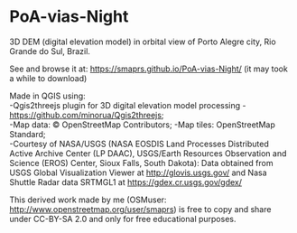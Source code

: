 # PoA-vias-Night

3D DEM (digital elevation model) in orbital view of Porto Alegre city, Rio Grande do Sul, Brazil.  
  
See and browse it at: https://smaprs.github.io/PoA-vias-Night/
(it may took a while to download)
   
Made in QGIS using:  
-Qgis2threejs plugin for 3D digital elevation model processing - https://github.com/minorua/Qgis2threejs;  
-Map data: &copy; OpenStreetMap Contributors;
-Map tiles: OpenStreetMap Standard;  
-Courtesy of NASA/USGS (NASA EOSDIS Land Processes Distributed Active Archive Center (LP DAAC), USGS/Earth Resources Observation and Science (EROS) Center, Sioux Falls, South Dakota): Data obtained from USGS Global Visualization Viewer at http://glovis.usgs.gov/ and 
Nasa Shuttle Radar data SRTMGL1 at https://gdex.cr.usgs.gov/gdex/  

This derived work made by me (OSMuser: http://www.openstreetmap.org/user/smaprs) is free to copy and share under CC-BY-SA 2.0 and only for free educational purposes.

